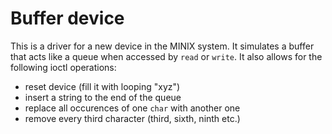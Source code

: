 # Buffer device
This is a driver for a new device in the MINIX system. It simulates a buffer that acts like a queue when accessed by `read` or `write`. It also allows for the following ioctl operations:
- reset device (fill it with looping "xyz")
- insert a string to the end of the queue
- replace all occurences of one `char` with another one
- remove every third character (third, sixth, ninth etc.)
